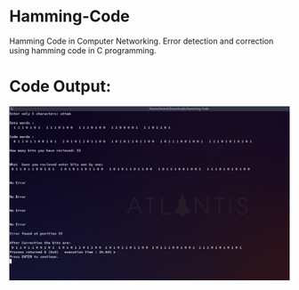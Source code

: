 # Hamming-Code
Hamming Code in Computer Networking. Error detection and correction using hamming code in C programming. 

# Code Output:
![](CodeOutput.png)
